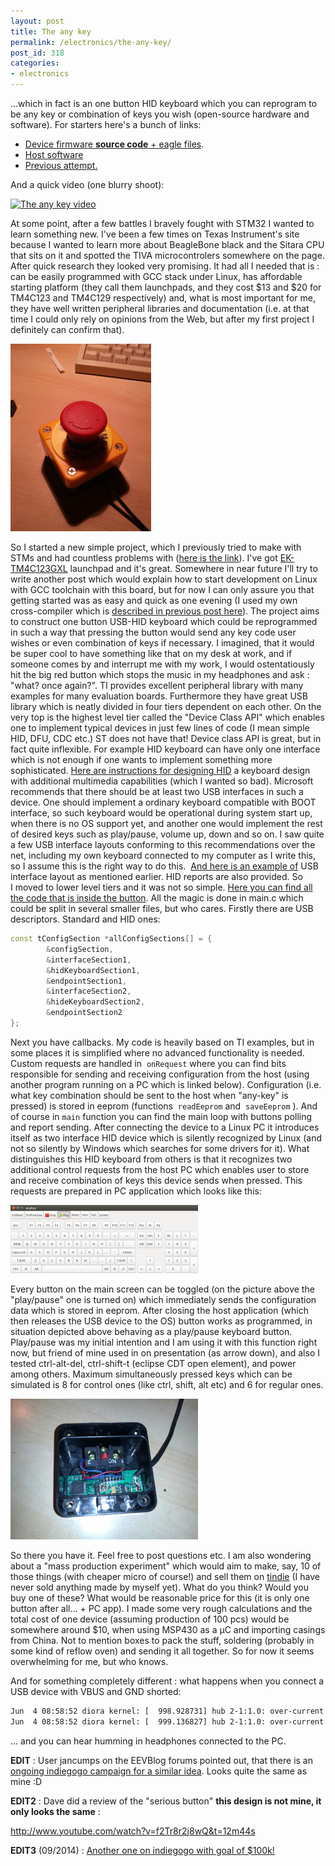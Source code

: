 ```yaml
---
layout: post
title: The any key
permalink: /electronics/the-any-key/
post_id: 318
categories: 
- electronics
---
```


...which in fact is an one button HID keyboard which you can reprogram to be any key or combination of keys you wish (open-source hardware and software). For starters here's a bunch of links:


* [Device firmware **source code** + eagle files](https://code.google.com/p/iwasz-sandbox/source/browse#svn%2Ftrunk%2Ftm4c123-drama-button-v2).
* [Host software](https://code.google.com/p/iwasz-sandbox/source/browse/#svn%2Ftrunk%2Fany-key-host-app)              
* [Previous attempt.](http://www.iwasz.pl/electronics/a-chaotic-post-on-hid-keyboard-stm32f407-success-stm32f105-fail/)
 
And a quick video (one blurry shoot):

[![The any key video](https://img.youtube.com/vi/CeLo8d0pDmI/0.jpg)](http://www.youtube.com/watch?v=CeLo8d0pDmI)


At some point, after a few battles I bravely fought with STM32 I wanted to learn something new. I've been a few times on Texas Instrument's site because I wanted to learn more about BeagleBone black and the Sitara CPU that sits on it and spotted the TIVA microcontrolers somewhere on the page. After quick research they looked very promising. It had all I needed that is : can be easily programmed with GCC stack under Linux, has affordable starting platform (they call them launchpads, and they cost $13 and $20 for TM4C123 and TM4C129 respectively) and, what is most important for me, they have well written peripheral libraries and documentation (i.e. at that time I could only rely on opinions from the Web, but after my first project I definitely can confirm that).

![My button assembled](/assets/IMG_20140603_012851-225x300.jpg)

So I started a new simple project, which I previously tried to make with STMs and had countless problems with ([here is the link](http://www.iwasz.pl/electronics/a-chaotic-post-on-hid-keyboard-stm32f407-success-stm32f105-fail/)). I've got 
[EK-TM4C123GXL](http://www.ti.com/tool/ek-tm4c123gxl) launchpad and it's great. Somewhere in near future I'll try to write another post which would explain how to start development on Linux with GCC toolchain with this board, but for now I can only assure you that getting started was as easy and quick as one evening (I used my own cross-compiler which is 
[described in previous post here](http://www.iwasz.pl/electronics/toolchain-for-cortex-m4/)). The project aims to construct one button USB-HID keyboard which could be reprogrammed in such a way that pressing the button would send any key code user wishes or even combination of keys if necessary. I imagined, that it would be super cool to have something like that on my desk at work, and if someone comes by and interrupt me with my work, I would ostentatiously hit the big red button which stops the music in my headphones and ask : "what? once again?". TI provides excellent peripheral library with many examples for many evaluation boards. Furthermore they have great USB library which is neatly divided in four tiers dependent on each other. On the very top is the highest level tier called the "Device Class API" which enables one to implement typical devices in just few lines of code (I mean simple HID, DFU, CDC etc.) ST does not have that! Device class API is great, but in fact quite inflexible. For example HID keyboard can have only one interface which is not enough if one wants to implement something more sophisticated. 
[Here are instructions for designing HID](https://www.microsoft.com/china/whdc/archive/w2kbd.mspx) a keyboard design with additional multimedia capabilities (which I wanted so bad). Microsoft recommends that there should be at least two USB interfaces in such a device. One should implement a ordinary keyboard compatible with BOOT interface, so such keyboard would be operational during system start up, when there is no OS support yet, and another one would implement the rest of desired keys such as play/pause, volume up, down and so on. I saw quite a few USB interface layouts conforming to this recommendations over the net, including my own keyboard connected to my computer as I write this, so I assume this is the right way to do this. 
[And here is an example of](http://www.usblyzer.com/reports/usb-properties/usb-keyboard.html) USB interface layout as mentioned earlier. HID reports are also provided. So I moved to lower level tiers and it was not so simple. 
[Here you can find all the code that is inside the button](https://code.google.com/p/iwasz-sandbox/source/browse/#svn%2Ftrunk%2Ftm4c123-drama-button-v2). All the magic is done in main.c which could be split in several smaller files, but who cares. Firstly there are USB descriptors. Standard and HID ones:

``` cpp
const tConfigSection *allConfigSections[] = {
        &configSection,
        &interfaceSection1,
        &hidKeyboardSection1,
        &endpointSection1,
        &interfaceSection2,
        &hideKeyboardSection2,
        &endpointSection2
};
```

Next you have callbacks. My code is heavily based on TI examples, but in some places it is simplified where no advanced functionality is needed. Custom requests are handled in 
`onRequest`
where you can find bits responsible for sending and receiving configuration from the host (using another program running on a PC which is linked below). Configuration (i.e. what key combination should be sent to the host when "any-key" is pressed) is stored in eeprom (functions 
`readEeprom`
 and 
`saveEeprom`
). And of course in 
`main`
 function you can find the main loop with buttons polling and report sending. After connecting the device to a Linux PC it introduces itself as two interface HID device which is silently recognized by Linux (and not so silently by Windows which searches for some drivers for it). What distinguishes this HID keyboard from others is that it recognizes two additional control requests from the host PC which enables user to store and receive combination of keys this device sends when pressed. This requests are prepared in PC application which looks like this: 

![Any key host app](/assets/904881400189746306-300x109.png)

Every button on the main screen can be toggled (on the picture above the "play/pause" one is turned on) which immediately sends the configuration data which is stored in eeprom. After closing the host application (which then releases the USB device to the OS) button works as programmed, in situation depicted above behaving as a play/pause keyboard button. Play/pause was my initial intention and I am using it with this function right now, but friend of mine used in on presentation (as arrow down), and also I tested ctrl-alt-del, ctrl-shift-t (eclipse CDT open element), and power among others. Maximum simultaneously pressed keys which can be simulated is 8 for control ones (like ctrl, shift, alt etc) and 6 for regular ones.

![Any key internals](/assets/IMG_20140609_234756-300x225.jpg)

So there you have it. Feel free to post questions etc. I am also wondering about a "mass production experiment" which would aim to make, say, 10 of those things (with cheaper micro of course!) and sell them on 
[tindie](https://www.tindie.com/) (I have never sold anything made by myself yet). What do you think? Would you buy one of these? What would be reasonable price for this (it is only one button after all... + PC app). I made some very rough calculations and the total cost of one device (assuming production of 100 pcs) would be somewhere around $10, when using MSP430 as a µC and importing casings from China. Not to mention boxes to pack the stuff, soldering (probably in some kind of reflow oven) and sending it all together. So for now it seems overwhelming for me, but who knows.

And for something completely different : what happens when you connect a USB device with VBUS and GND shorted:

``` sh
Jun  4 08:58:52 diora kernel: [  998.928731] hub 2-1:1.0: over-current condition on port 1
Jun  4 08:58:52 diora kernel: [  999.136827] hub 2-1:1.0: over-current condition on port 2
```

... and you can hear humming in headphones connected to the PC.

**EDIT**
 : User jancumps on the EEVBlog forums pointed out, that there is an 
[ongoing indiegogo campaign for a similar idea](https://www.indiegogo.com/projects/very-serious-button). Looks quite the same as mine :D


**EDIT2**
 : Dave did a review of the "serious button" 
**this design is not mine, it only looks the same**
:

http://www.youtube.com/watch?v=f2Tr8r2j8wQ&t=12m44s


**EDIT3**
 (09/2014) : 
[Another one on indiegogo with goal of $100k!](https://www.indiegogo.com/projects/bttn/x/7931932)